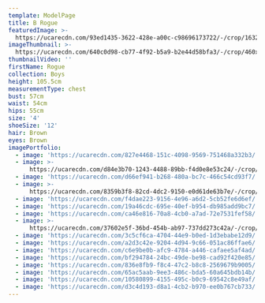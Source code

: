 ```yaml
---
template: ModelPage
title: B Rogue
featuredImage: >-
  https://ucarecdn.com/93ed1435-3622-428e-a00c-c98696173722/-/crop/1632x919/0,314/-/preview/
imageThumbnail: >-
  https://ucarecdn.com/640c0d98-cb77-4f92-b5a9-b2e44d58bfa3/-/crop/460x621/316,582/-/preview/
thumbnailVideo: ''
firstName: Rogue
collection: Boys
height: 105.5cm
measurementType: chest
bust: 57cm
waist: 54cm
hips: 55cm
size: '4'
shoeSize: '12'
hair: Brown
eyes: Brown
imagePortfolio:
  - image: 'https://ucarecdn.com/827e4468-151c-4098-9569-751468a332b3/'
  - image: >-
      https://ucarecdn.com/d84e3b70-1243-4488-89bb-f4d0e8e53c24/-/crop/1170x2383/0,149/-/preview/
  - image: 'https://ucarecdn.com/d66ef941-b268-480a-bc7c-466c54cd93f7/'
  - image: >-
      https://ucarecdn.com/8359b3f8-82cd-4dc2-9150-e0d61de63b7e/-/crop/1208x2203/224,102/-/preview/
  - image: 'https://ucarecdn.com/f4dae223-9156-4e96-a6d2-5cb52fe6d6ef/'
  - image: 'https://ucarecdn.com/19a46cdc-695e-40ef-b954-db985add9bc7/'
  - image: 'https://ucarecdn.com/ca46e816-70a8-4cb0-a7ad-72e7531fef58/'
  - image: >-
      https://ucarecdn.com/37602e5f-36bd-454b-ab97-737dd273c42a/-/crop/1632x1952/0,497/-/preview/
  - image: 'https://ucarecdn.com/3c5cf6ca-4704-44e9-b0ed-1d3ebabe12d9/'
  - image: 'https://ucarecdn.com/a2d3c42e-9204-4d94-9c66-051ac86ffae6/'
  - image: 'https://ucarecdn.com/c6e9be0b-afc9-4784-a446-cafaee5af4ad/'
  - image: 'https://ucarecdn.com/bf294784-24bc-49de-be98-cad92f420e85/'
  - image: 'https://ucarecdn.com/836e8fb9-f8c4-47c2-b8c8-2569679b9005/'
  - image: 'https://ucarecdn.com/65ac5aab-9ee3-486c-bda5-60a645bdb14b/'
  - image: 'https://ucarecdn.com/10580899-4155-495c-b0c9-69542c8e49af/'
  - image: 'https://ucarecdn.com/d3c4d193-d8a1-4cb2-b970-ee0b767cb733/'
---
```


